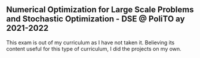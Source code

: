 ## Numerical Optimization for Large Scale Problems and Stochastic Optimization - DSE @ PoliTO ay 2021-2022

This exam is out of my curriculum as I have not taken it. Believing its content useful for this type of curriculum, I did the projects on my own.
